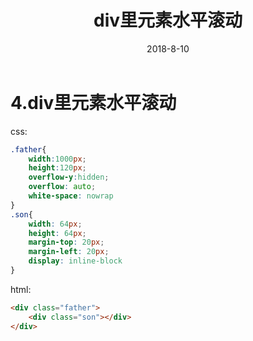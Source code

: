 ﻿---
sidebar: auto
title: div里元素水平滚动
date: 2018-8-10
categories:
 - 前端
tags:
 - DIV
 - CSS
---

<Copyright link="https://imxiaolong.com/views/frontend/div里元素水平滚动.html" />

# 4.div里元素水平滚动
css:
```css
.father{
    width:1000px;
    height:120px;
    overflow-y:hidden;
    overflow: auto;
    white-space: nowrap
}
.son{
    width: 64px;
    height: 64px;
    margin-top: 20px;
    margin-left: 20px;
    display: inline-block
}
```
html:
```html
<div class="father">
    <div class="son"></div>
</div>
```
